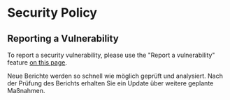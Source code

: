 # Security Policy

<!--
## Supported Versions

Use this section to tell people about which versions of your project are
currently being supported with security updates.

| Version | Supported          |
| ------- | ------------------ |
| 5.1.x   | :white_check_mark: |
| 5.0.x   | :x:                |
| 4.0.x   | :white_check_mark: |
| < 4.0   | :x:                |
-->

## Reporting a Vulnerability

To report a security vulnerability, please use the "Report a vulnerability" feature [on this page](https://github.com/htcfreek/SimpleLapsGui/security).

Neue Berichte werden so schnell wie möglich geprüft und analysiert. Nach der Prüfung des Berichts erhalten Sie ein Update über weitere geplante Maßnahmen.
